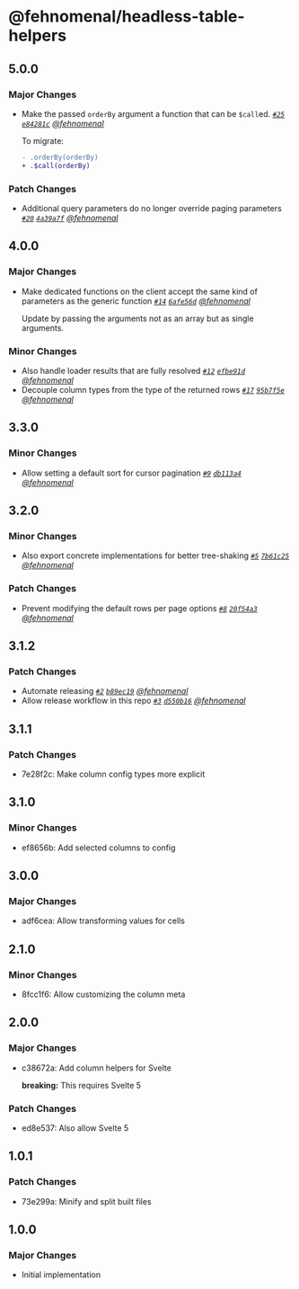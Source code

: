 # @fehnomenal/headless-table-helpers

## 5.0.0

### Major Changes

- Make the passed `orderBy` argument a function that can be `$call`ed. _[`#25`](https://github.com/fehnomenal/headless-table-helpers/pull/25) [`e84281c`](https://github.com/fehnomenal/headless-table-helpers/commit/e84281cd19a95c6febc5c010df6b979dc33f99d8) [@fehnomenal](https://github.com/fehnomenal)_

  To migrate:

  ```diff
  - .orderBy(orderBy)
  + .$call(orderBy)
  ```

### Patch Changes

- Additional query parameters do no longer override paging parameters _[`#20`](https://github.com/fehnomenal/headless-table-helpers/pull/20) [`4a39a7f`](https://github.com/fehnomenal/headless-table-helpers/commit/4a39a7f3410dba17f84964070410590a722199ab) [@fehnomenal](https://github.com/fehnomenal)_

## 4.0.0

### Major Changes

- Make dedicated functions on the client accept the same kind of parameters as the generic function _[`#14`](https://github.com/fehnomenal/headless-table-helpers/pull/14) [`6afe56d`](https://github.com/fehnomenal/headless-table-helpers/commit/6afe56d14d07293c39ec92ff94828c5009fe2d80) [@fehnomenal](https://github.com/fehnomenal)_

  Update by passing the arguments not as an array but as single arguments.

### Minor Changes

- Also handle loader results that are fully resolved _[`#12`](https://github.com/fehnomenal/headless-table-helpers/pull/12) [`efbe91d`](https://github.com/fehnomenal/headless-table-helpers/commit/efbe91d301cab280fecbf6835d536deacf9406af) [@fehnomenal](https://github.com/fehnomenal)_
- Decouple column types from the type of the returned rows _[`#17`](https://github.com/fehnomenal/headless-table-helpers/pull/17) [`95b7f5e`](https://github.com/fehnomenal/headless-table-helpers/commit/95b7f5e455109ba1be12a2bc886804e870dd74f6) [@fehnomenal](https://github.com/fehnomenal)_

## 3.3.0

### Minor Changes

- Allow setting a default sort for cursor pagination _[`#9`](https://github.com/fehnomenal/headless-table-helpers/pull/9) [`db113a4`](https://github.com/fehnomenal/headless-table-helpers/commit/db113a4c6e3f9ffd6b8dea25ac86862781f1974b) [@fehnomenal](https://github.com/fehnomenal)_

## 3.2.0

### Minor Changes

- Also export concrete implementations for better tree-shaking _[`#5`](https://github.com/fehnomenal/headless-table-helpers/pull/5) [`7b61c25`](https://github.com/fehnomenal/headless-table-helpers/commit/7b61c2522fb8eddeb130a70e88e87c7de0727598) [@fehnomenal](https://github.com/fehnomenal)_

### Patch Changes

- Prevent modifying the default rows per page options _[`#8`](https://github.com/fehnomenal/headless-table-helpers/pull/8) [`20f54a3`](https://github.com/fehnomenal/headless-table-helpers/commit/20f54a3c4512b6b810a2610cb979383b61c66466) [@fehnomenal](https://github.com/fehnomenal)_

## 3.1.2

### Patch Changes

- Automate releasing _[`#2`](https://github.com/fehnomenal/headless-table-helpers/pull/2) [`b89ec19`](https://github.com/fehnomenal/headless-table-helpers/commit/b89ec199b6ca53aaf9aa58ccf6423df46630e390) [@fehnomenal](https://github.com/fehnomenal)_
- Allow release workflow in this repo _[`#3`](https://github.com/fehnomenal/headless-table-helpers/pull/3) [`d550b16`](https://github.com/fehnomenal/headless-table-helpers/commit/d550b165d13f19e4158e4e33012cd3b1ba50e23b) [@fehnomenal](https://github.com/fehnomenal)_

## 3.1.1

### Patch Changes

- 7e28f2c: Make column config types more explicit

## 3.1.0

### Minor Changes

- ef8656b: Add selected columns to config

## 3.0.0

### Major Changes

- adf6cea: Allow transforming values for cells

## 2.1.0

### Minor Changes

- 8fcc1f6: Allow customizing the column meta

## 2.0.0

### Major Changes

- c38672a: Add column helpers for Svelte

  **breaking:** This requires Svelte 5

### Patch Changes

- ed8e537: Also allow Svelte 5

## 1.0.1

### Patch Changes

- 73e299a: Minify and split built files

## 1.0.0

### Major Changes

- Initial implementation
